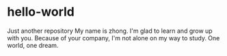 # hello-world
Just another repository
My name is zhong. I'm glad to learn and grow up with you. Because of your company, I'm not alone on my way to study. One world, one dream.
